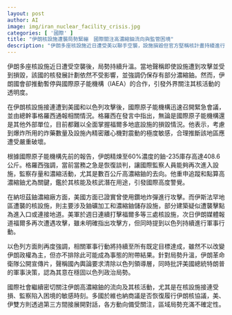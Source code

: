 ```yaml
---
layout: post
author: AI
image: img/iran_nuclear_facility_crisis.jpg
categories: [ '國際' ]
title: "伊朗核設施遭襲局勢緊繃　國際關注高濃縮鈾流向與監管困境"
description: "伊朗多座核設施近日遭受美以聯手空襲，設施損毀但官方堅稱核計畫持續進行，並擁有大量60%濃度高濃縮鈾。伊國會推動暫停與國際原子能機構（IAEA）合作，外界關注核活動透明度及高濃縮鈾流向。美以持續軍事打擊，國際原子能機構憂福爾多設施嚴重受損，要求恢復即時監管。維也納國際談判進程受阻，區域局勢充滿不確定性，全球密切關注事態發展。"
---
```

伊朗多座核設施近日遭受空襲後，局勢持續升溫。當地聲稱即使設施遭到攻擊並受到損毀，該國的核發展計劃依然不受影響，並強調仍保存有部分濃縮鈾。然而，伊朗國會卻推動暫停與國際原子能機構（IAEA）的合作，引發外界關注其核活動的透明度。

在伊朗核設施接連遭到美國和以色列攻擊後，國際原子能機構迅速召開緊急會議，並由總幹事格羅西通報相關情況。格羅西在發言中指出，無論是國際原子能機構還是其他外部單位，目前都難以全面掌握福爾多地底設施的損毀情況。他表示，考慮到爆炸所用的炸藥數量及設施內精密離心機對震動的極度敏感，合理推斷該地區應遭受嚴重破壞。

根據國際原子能機構先前的報告，伊朗精煉至60%濃度的鈾-235庫存高達408.6公斤。格羅西強調，當前當務之急是恢復談判，讓國際監察人員能夠再次進入設施，監察存量和濃縮活動，尤其是數百公斤高濃縮鈾的去向。他重申追蹤和點算高濃縮鈾尤為關鍵，鑑於其核能及核武潛在用途，引發國際高度警覺。

在納坦茲鈾濃縮廠方面，美國方面已證實曾使用鑽地炸彈進行攻擊。而伊斯法罕地區遭襲的核設施，則主要涉及鈾礦加工和濃縮鈾儲存設施，部分建築疑似遭襲擊點為進入口或連接地道。美軍於週日連續打擊福爾多等三處核設施，次日伊朗媒體報道福爾多再次遭遇攻擊，雖未明確指出攻擊方，但同時提到以色列持續進行軍事行動。

以色列方面則再度強調，相關軍事行動將持續至所有既定目標達成，雖然不以改變伊朗政權為主，但亦不排除此可能成為事態的附帶結果。針對局勢升溫，伊朗革命衛隊公開宣傳片，聲稱國內輿論要求清除以色列領導層，同時批評美國總統特朗普的軍事決策，認為其意在穩固以色列政治局勢。

國際社會繼續密切關注伊朗高濃縮鈾的流向及其核活動，尤其是在核設施接連受損、監察陷入困境的敏感時刻。多國於維也納商議是否恢復履行伊朗核協議，美、伊雙方則透過第三方間接展開對話，各方動向備受關注，區域局勢充滿不確定性。